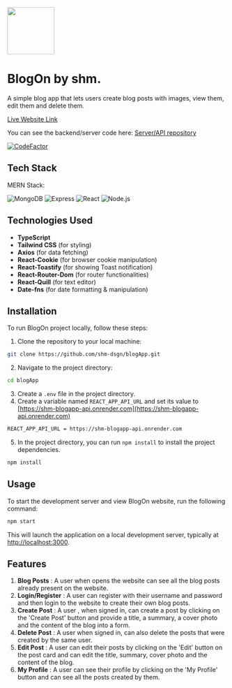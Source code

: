 <img src='https://drive.google.com/uc?id=10aEwKjOdN8nxq_IRALMt8WQz-qc8OTce' width=108px/>

# BlogOn by shm.

A simple blog app that lets users create blog posts with images, view them, edit them and delete them.

[Live Website Link](https://shm-blog-app.onrender.com)

You can see the backend/server code here: [Server/API repository](https://github.com/shm-dsgn/blog-api)

[![CodeFactor](https://www.codefactor.io/repository/github/shm-dsgn/blogapp/badge)](https://www.codefactor.io/repository/github/shm-dsgn/blogapp)

## Tech Stack

MERN Stack:

![MongoDB](https://img.shields.io/badge/-MongoDB-22272e?logo=mongodb) ![Express](https://img.shields.io/badge/-Express-22272e?logo=express) ![React](https://img.shields.io/badge/-React-22272e?logo=react) ![Node.js](https://img.shields.io/badge/-Node.js-22272e?logo=node.js)

## Technologies Used

- **TypeScript**
- **Tailwind CSS** (for styling)
- **Axios** (for data fetching)
- **React-Cookie** (for browser cookie manipulation)
- **React-Toastify** (for showing Toast notification)
- **React-Router-Dom** (for router functionalities)
- **React-Quill** (for text editor)
- **Date-fns** (for date formatting & manipulation)

## Installation

To run BlogOn project locally, follow these steps:

1. Clone the repository to your local machine:

```bash
git clone https://github.com/shm-dsgn/blogApp.git
```

2. Navigate to the project directory:

```bash
cd blogApp
```

3. Create a `.env` file in the project directory.
4. Create a variable named `REACT_APP_API_URL` and set its value to [https://shm-blogapp-api.onrender.com](https://shm-blogapp-api.onrender.com)

```bash
REACT_APP_API_URL = https://shm-blogapp-api.onrender.com
```

5. In the project directory, you can run `npm install` to install the project dependencies.

```bash
npm install
```

## Usage

To start the development server and view BlogOn website, run the following command:

```bash
npm start
```

This will launch the application on a local development server, typically at [http://localhost:3000](http://localhost:3000).

## Features

1. **Blog Posts** : A user when opens the website can see all the blog posts already present on the website.
2. **Login/Register** : A user can register with their username and password and then login to the website to create their own blog posts.
3. **Create Post** : A user , when signed in, can create a post by clicking on the 'Create Post' button and provide a title, a summary, a cover photo and the content of the blog into a form.
4. **Delete Post** : A user when signed in, can also delete the posts that were created by the same user.
5. **Edit Post** : A user can edit their posts by clicking on the 'Edit' button on the post card and can edit the title, summary, cover photo and the content of the blog.
6. **My Profile** : A user can see their profile by clicking on the 'My Profile' button and can see all the posts created by them.
